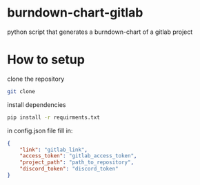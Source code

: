 # burndown-chart-gitlab
python script that generates a burndown-chart of a gitlab project


# How to setup
clone the repository 
```sh 
git clone 
```

install dependencies
```sh
pip install -r requirments.txt
```

in config.json file fill in:
```json
{
    "link": "gitlab_link",
    "access_token": "gitlab_access_token",
    "project_path": "path_to_repository",
    "discord_token": "discord_token"
}
```

